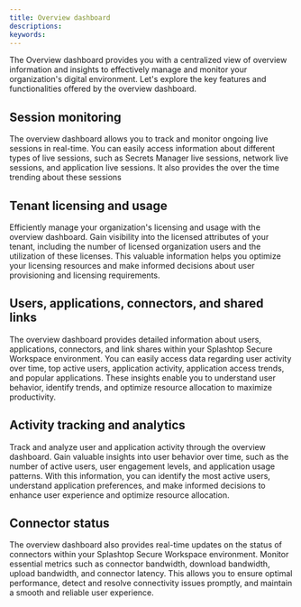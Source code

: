 ```yaml
---
title: Overview dashboard
descriptions:
keywords:
---
```


The Overview dashboard provides you with a centralized view of overview information and insights to effectively manage and monitor your organization's digital environment. Let's explore the key features and functionalities offered by the overview dashboard.

## Session monitoring

The overview dashboard allows you to track and monitor ongoing live sessions in real-time. You can easily access information about different types of live sessions, such as Secrets Manager live sessions, network live sessions, and application live sessions. It also provides the over the time trending about these sessions

## Tenant licensing and usage

Efficiently manage your organization's licensing and usage with the overview dashboard. Gain visibility into the licensed attributes of your tenant, including the number of licensed organization users and the utilization of these licenses. This valuable information helps you optimize your licensing resources and make informed decisions about user provisioning and licensing requirements.

## Users, applications, connectors, and shared links

The overview dashboard provides detailed information about users, applications, connectors, and link shares within your Splashtop Secure Workspace environment. You can easily access data regarding user activity over time, top active users, application activity, application access trends, and popular applications. These insights enable you to understand user behavior, identify trends, and optimize resource allocation to maximize productivity.

## Activity tracking and analytics

Track and analyze user and application activity through the overview dashboard. Gain valuable insights into user behavior over time, such as the number of active users, user engagement levels, and application usage patterns. With this information, you can identify the most active users, understand application preferences, and make informed decisions to enhance user experience and optimize resource allocation.

## Connector status

The overview dashboard also provides real-time updates on the status of connectors within your Splashtop Secure Workspace environment. Monitor essential metrics such as connector bandwidth, download bandwidth, upload bandwidth, and connector latency. This allows you to ensure optimal performance, detect and resolve connectivity issues promptly, and maintain a smooth and reliable user experience.